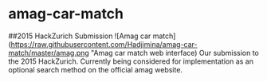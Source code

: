 # amag-car-match
##2015 HackZurich Submission
![Amag car match](https://raw.githubusercontent.com/Hadjimina/amag-car-match/master/amag.png "Amag car match web interface)
Our submission to the 2015 HackZurich. 
Currently being considered for implementation as an optional search method on the official amag website.
